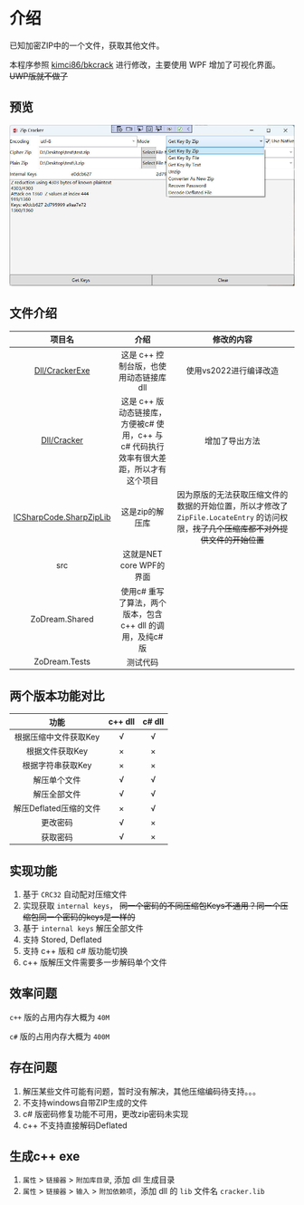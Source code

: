 # 介绍

已知加密ZIP中的一个文件，获取其他文件。

本程序参照 [kimci86/bkcrack](https://github.com/kimci86/bkcrack) 进行修改，主要使用 WPF 增加了可视化界面。~~UWP版就不做了~~

## 预览

![获取keys成功](screen/1.jpg)


## 文件介绍

|项目名|介绍|修改的内容|
|:--:|:--:|:--:|
|[Dll/CrackerExe](https://github.com/kimci86/bkcrack)|这是 c++ 控制台版，也使用动态链接库dll|使用vs2022进行编译改造|
|[Dll/Cracker](https://github.com/kimci86/bkcrack)|这是 c++ 版动态链接库，方便被c# 使用，c++ 与 c# 代码执行效率有很大差距，所以才有这个项目|增加了导出方法|
|[ICSharpCode.SharpZipLib](https://github.com/icsharpcode/SharpZipLib)|这是zip的解压库|因为原版的无法获取压缩文件的数据的开始位置，所以才修改了`ZipFile.LocateEntry` 的访问权限，~~找了几个压缩库都不对外提供文件的开始位置~~|
|src|这就是NET core WPF的界面||
|ZoDream.Shared|使用c# 重写了算法，两个版本，包含 c++ dll 的调用，及纯c#版||
|ZoDream.Tests|测试代码|


## 两个版本功能对比

|功能|c++ dll|c# dll|
|:----:|:---:|:---:|
|根据压缩中文件获取Key|√|√|
|根据文件获取Key|×|×|
|根据字符串获取Key|×|×|
|解压单个文件|√|√|
|解压全部文件|√|√|
|解压Deflated压缩的文件|×|√|
|更改密码|√|×|
|获取密码|√|×|

## 实现功能

1. 基于 `CRC32` 自动配对压缩文件
2. 实现获取 `internal keys`，  ~~同一个密码的不同压缩包Keys不通用？同一个压缩包同一个密码的keys是一样的~~
3. 基于 `internal keys` 解压全部文件
4. 支持 Stored, Deflated
5. 支持 c++ 版和 c# 版功能切换
6. c++ 版解压文件需要多一步解码单个文件

## 效率问题

`c++` 版的占用内存大概为 `40M`

`c#` 版的占用内存大概为 `400M` 


## 存在问题

1. 解压某些文件可能有问题，暂时没有解决，其他压缩编码待支持。。。
2. 不支持windows自带ZIP生成的文件
3. c# 版密码修复功能不可用，更改zip密码未实现
4. c++ 不支持直接解码Deflated


## 生成c++ exe

1. `属性` > `链接器` > `附加库目录`, 添加 dll 生成目录
2.  `属性` > `链接器` > `输入` > `附加依赖项`，添加 dll 的 `lib` 文件名 `cracker.lib`